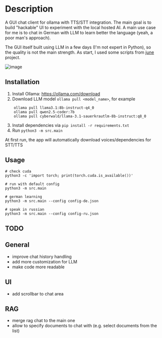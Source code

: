 # Description

A  GUI chat client for ollama with TTS/STT integration. The main goal is to build "hackable" UI to experiment with the local hosted AI. A main use case for me is to chat in German with LLM to learn better the language (yeah, a poor man's approach).

The GUI itself built using LLM in a few days (I'm not expert in Python), so the quality is not the main strength. As start, I used some scripts from [june](https://github.com/mezbaul-h/june) project.

![image](https://github.com/user-attachments/assets/f9fb5092-406c-4c38-ab1e-3b35d6363624)


## Installation

1. Install Ollama: https://ollama.com/download
2. Download LLM model `ollama pull <model_name>`, for example
```shell
    ollama pull llama3.1:8b-instruct-q4_0
    ollama pull qwen2.5-coder:7b
    ollama pull cyberwald/llama-3.1-sauerkrautlm-8b-instruct:q8_0
```
3. Install dependencies via `pip install -r requirements.txt`
4. Run `python3 -m src.main`

At first run, the app will automatically download voices/dependencies for STT/TTS


## Usage

```shell
# check cuda
python3 -c 'import torch; print(torch.cuda.is_available())'

# run with default config
python3 -m src.main

# german learning
python3 -m src.main --config config-de.json

# speak in russian
python3 -m src.main --config config-ru.json
```


## TODO

## General
- improve chat history handling
- add more customization for LLM
- make code more readable

## UI
- add scrollbar to chat area

## RAG

- merge rag chat to the main one
- allow to specify documents to chat with (e.g. select documents from the list)

